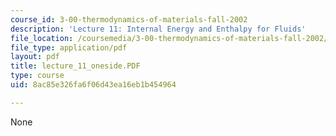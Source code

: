 ```yaml
---
course_id: 3-00-thermodynamics-of-materials-fall-2002
description: 'Lecture 11: Internal Energy and Enthalpy for Fluids'
file_location: /coursemedia/3-00-thermodynamics-of-materials-fall-2002/8ac85e326fa6f06d43ea16eb1b454964_lecture_11_oneside.PDF
file_type: application/pdf
layout: pdf
title: lecture_11_oneside.PDF
type: course
uid: 8ac85e326fa6f06d43ea16eb1b454964

---
```

None